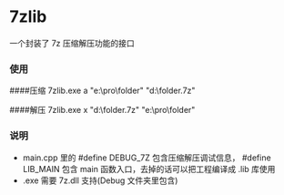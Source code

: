 # 7zlib
一个封装了 7z 压缩解压功能的接口

### 使用
####压缩
7zlib.exe a "e:\pro\folder" "d:\folder.7z"

####解压
7zlib.exe x "d:\folder.7z" "e:\pro\folder"

### 说明
* main.cpp 里的 #define DEBUG_7Z 包含压缩解压调试信息， #define LIB_MAIN 包含 main 函数入口，去掉的话可以把工程编译成 .lib 库使用
* .exe 需要 7z.dll 支持(Debug 文件夹里包含)
